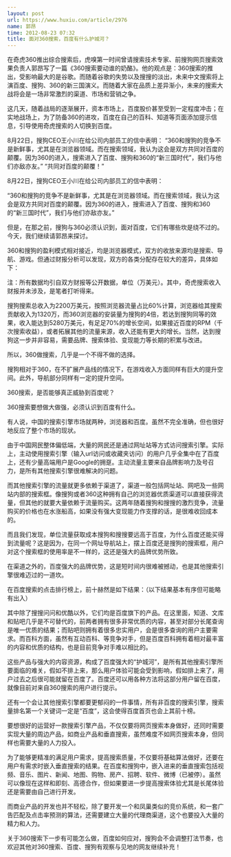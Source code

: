 ```yaml
---
layout: post
url: https://www.huxiu.com/article/2976
name: 郭昂
time: 2012-08-23 07:32
title: 面对360搜索，百度有什么护城河？
---
```

在奇虎360推出综合搜索后，虎嗅第一时间曾请搜索技术专家、前搜狗网页搜索效果负责人郭昂写了一篇《360搜索要动谁的奶酪》。他的观点是：360搜索的推出，受影响最大的是谷歌。而随着谷歌的失势以及搜搜的淡出，未来中文搜索将上演百度、搜狗、360的新三国演义。而随着大家在品质上差异渐小，未来的搜索大战将会是一场非常激烈的渠道、市场和营销之争。

这几天，随着战局的逐渐展开，资本市场上，百度股价甚至受到一定程度冲击；在实地战场上，为了防备360的进攻，百度在自己的百科、知道等页面添加提示信息，引导使用奇虎搜索的人切换到百度。

8月22日，搜狗CEO王小川在给公司内部员工的信中表明： “360和搜狗的竞争不是新鲜事，尤其是在浏览器领域。而在搜索领域，我认为这会是双方共同对百度的颠覆。因为360的进入，搜索进入了百度、搜狗和360的“新三国时代”，我们与他们亦敌亦友。” “共同对百度的颠覆！”

8月22日，搜狗CEO王小川在给公司内部员工的信中表明：

“360和搜狗的竞争不是新鲜事，尤其是在浏览器领域。而在搜索领域，我认为这会是双方共同对百度的颠覆。因为360的进入，搜索进入了百度、搜狗和360的“新三国时代”，我们与他们亦敌亦友。”

但是，在那之前，搜狗与360必须认识到，面对百度，它们有哪些坎是绕不过的。今天，我们继续请郭昂来探讨。

360和搜狗的盈利模式相对接近，均是浏览器模式，双方的收放来源均是搜索、导航、游戏。但通过财报分析可以发现，双方的各类分配存在较大的差异，具体如下：

注：所有数据均引自双方财报等公开数据，单位（万美元）。其中，奇虎搜索收入财报并未涉及，是笔者打听得来。

搜狗搜索总收入为2200万美元，按照浏览器流量占比60%计算，浏览器给其搜索贡献收入为1320万，而360浏览器的安装量为搜狗的4倍，若达到搜狗同等的效果，收入能达到5280万美元，有足足70%的增长空间，如果接近百度的RPM（千次搜索收益），或者拓展其他的流量来源，收入还能有更大的增长。当然，达到搜狗这一步并非容易，需要品牌、搜索体验、变现能力等长期的积累与改进。

所以，360做搜索，几乎是一个不得不做的选择。

搜狗相对于360，在不扩展产品线的情况下，在游戏收入方面同样有巨大的提升空间。此外，导航部分同样有一定的提升空间。

360搜索，是否能够真正威胁到百度呢？

360搜索要想做大做强，必须认识到百度有什么。

有人说，中国的搜索引擎市场就两种，浏览器和百度。虽然不完全准确，但也很好地反应了整个市场的现状。

由于中国网民整体偏低端，大量的网民还是通过网址站等方式访问搜索引擎。实际上，主动使用搜索引擎（输入url访问或收藏夹访问）的用户几乎全集中在了百度上，还有少量高端用户是Google的拥趸。主动流量主要来自品牌影响力及号召力，是所有其他搜索引擎很难解决的问题。

而其他搜索引擎的流量就更多依赖于渠道了，渠道一般包括网址站、网吧及一些网站内部的搜索框。像搜狗或者360这种拥有自己的浏览器优质渠道可以直接获得流量，但其他的就要大量依赖于流量购买。这两年随着搜狗和搜搜的激烈竞争，流量购买的价格也在水涨船高，如果没有强大变现能力作支撑的话，是很难收回成本的。

而且我们发现，单位流量获取成本搜狗和搜搜要远高于百度，为什么百度还能买得到流量呢？这是因为，在同一个网址导航站上，摆上百度还是搜狗的搜索框，用户对这个搜索框的使用率是不一样的，这还是强大的品牌优势所致。

在渠道之外的，百度强大的品牌优势，这是短时间内很难被撼动，也是其他搜索引擎很难迈过的一道坎。

在百度搜索的点击排行榜上，前十赫然是如下结果：（以下结果基本有序但可能略有出入）

其中除了搜搜问问和优酷以外，它们均是百度旗下的产品。在这里面，知道、文库和贴吧几乎是不可替代的，前两者拥有很多非常优质的内容，甚至对部分长尾查询是唯一优质的结果；而贴吧则拥有着很多忠实用户，会是很多查询的用户主要需求。而百科方面，虽然有互动百科、等竞争对手，但是百度百科拥有着相对最丰富的内容和优质的结构，也是目前竞争对手难以相比的。

这些产品与强大的内容资源，构成了百度强大的“护城河”，是所有其他搜索引擎所要面临的难关，假如不排上来，那么用户体验可能会受到影响，假如排上来了，用户过去之后很可能就留在百度了。百度还可以用各种方法将这部分用户留在百度，就像目前对来自360搜索的用户进行提示。

还有一个会让其他搜索引擎都要更郁闷的一件事情，所有非百度的搜索引擎，搜索量排名第一个关键词一定是“百度”，这会使得百度首页也会上其前十榜。

要想很好的运营好一款搜索引擎产品，不仅仅要将网页搜索本身做好，还同时需要实现大量的周边产品，如商业产品和垂直搜索，虽然难度不如网页搜索本身，但同样也需要大量的人力投入。

为了能够更精准的满足用户需求，提高搜索质量，不仅要将基础算法做好，还要在用户有需求时嵌入垂直搜索的结果。在百度和搜狗中，嵌入进来的垂直搜索包括视频、音乐、图片、新闻、地图、购物、房产、招聘、软件、微博（已被停）。虽然可以像现在这样和即刻、高德合作，但如果要进一步提高搜索体验尤其是长尾体验还是需要由自己进行开发。

而商业产品的开发也并不轻松，除了要开发一个和凤巢类似的竞价系统，和一套广告匹配及点击率预测的算法，还需要建立大量的代理商渠道，这个也要投入大量的精力和人力。

关于360搜索下一步有可能怎么做，百度如何应对，搜狗会不会调整打法节奏，也欢迎其他对360搜索、百度、搜狗有观察与见地的网友继续补充！

